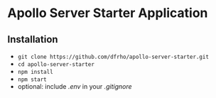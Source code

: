 # Apollo Server Starter Application

## Installation

- `git clone https://github.com/dfrho/apollo-server-starter.git`
- `cd apollo-server-starter`
- `npm install`
- `npm start`
- optional: include _.env_ in your _.gitignore_

